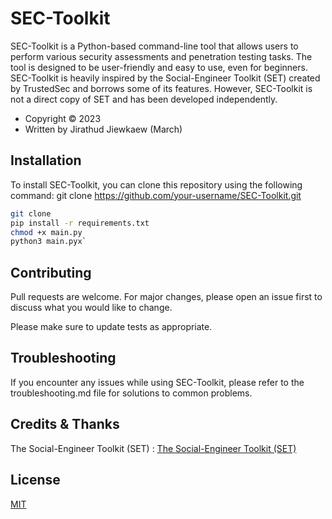# SEC-Toolkit

SEC-Toolkit is a Python-based command-line tool that allows users to perform various security assessments and penetration testing tasks. The tool is designed to be user-friendly and easy to use, even for beginners.
SEC-Toolkit is heavily inspired by the Social-Engineer Toolkit (SET) created by TrustedSec and borrows some of its features. However, SEC-Toolkit is not a direct copy of SET and has been developed independently.

- Copyright ©️ 2023
- Written by Jirathud Jiewkaew (March)

## Installation

To install SEC-Toolkit, you can clone this repository using the following command:
git clone https://github.com/your-username/SEC-Toolkit.git 

```bash
git clone
pip install -r requirements.txt
chmod +x main.py
python3 main.pyx`
```


## Contributing

Pull requests are welcome. For major changes, please open an issue first
to discuss what you would like to change.

Please make sure to update tests as appropriate.

## Troubleshooting
If you encounter any issues while using SEC-Toolkit, please refer to the troubleshooting.md file for solutions to common problems.

## Credits & Thanks

The Social-Engineer Toolkit (SET) : [The Social-Engineer Toolkit (SET)](https://github.com/trustedsec/social-engineer-toolkit)

## License

[MIT](https://choosealicense.com/licenses/mit/)
